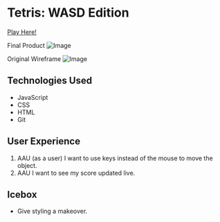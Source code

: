 # Tetris: WASD Edition
[Play Here!](wasd-tetris.surge.sh)


Final Product
![Image](https://i.imgur.com/mKZGPHF.png)

Original Wireframe
![Image](https://i.imgur.com/pMI7xuU.png)

## Technologies Used
- JavaScript
- CSS
- HTML
- Git

## User Experience
1. AAU (as a user) I want to use keys instead of the mouse to move the object.
2. AAU I want to see my score updated live.

## Icebox
- Give styling a makeover.